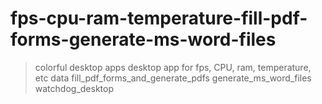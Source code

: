 # fps-cpu-ram-temperature-fill-pdf-forms-generate-ms-word-files

> colorful desktop apps
> desktop app for fps, CPU, ram, temperature, etc data
> fill_pdf_forms_and_generate_pdfs
> generate_ms_word_files
> watchdog_desktop
